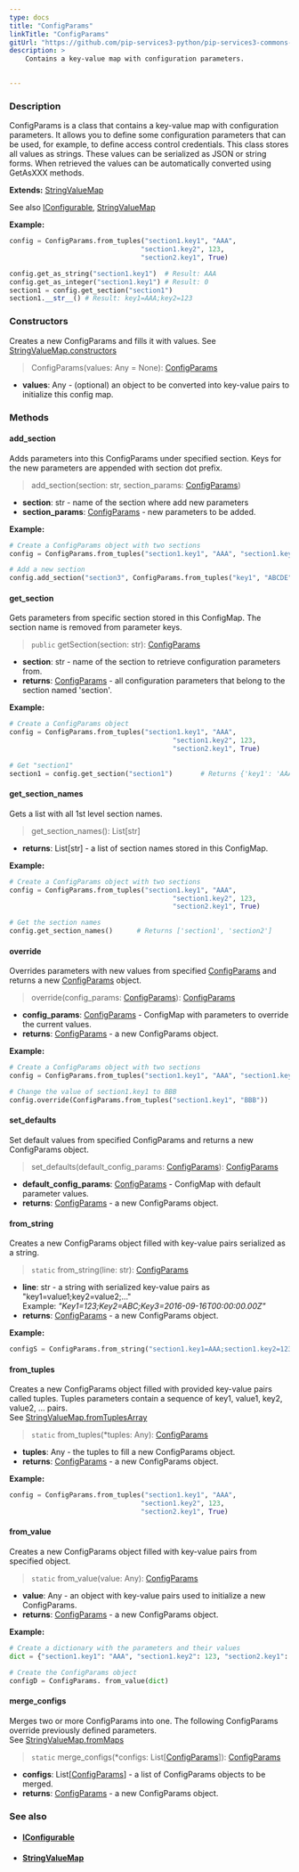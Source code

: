 ```yaml
---
type: docs
title: "ConfigParams"
linkTitle: "ConfigParams"
gitUrl: "https://github.com/pip-services3-python/pip-services3-commons-python"
description: > 
    Contains a key-value map with configuration parameters. 

  
---
```

### Description
ConfigParams is a class that contains a key-value map with configuration parameters. It allows you to define some configuration parameters that can be used, for example, to define access control credentials. 
This class stores all values as strings. These values can be serialized as JSON or string forms. When retrieved the values can be automatically converted using GetAsXXX methods.

**Extends:** [StringValueMap](../../data/string_value_map)

See also [IConfigurable](../iconfigurable), [StringValueMap](../../data/string_value_map)

**Example:**

```python
config = ConfigParams.from_tuples("section1.key1", "AAA",
                                 "section1.key2", 123,
                                 "section2.key1", True)

config.get_as_string("section1.key1")  # Result: AAA
config.get_as_integer("section1.key1") # Result: 0
section1 = config.get_section("section1")
section1.__str__() # Result: key1=AAA;key2=123

```

### Constructors
Creates a new ConfigParams and fills it with values.
See [StringValueMap.constructors](../../data/string_value_map/#constructors)

> ConfigParams(values: Any = None): [ConfigParams]()

- **values**: Any - (optional) an object to be converted into key-value pairs to initialize this config map.

### Methods

#### add_section
Adds parameters into this ConfigParams under specified section.
Keys for the new parameters are appended with section dot prefix.

> add_section(section: str, section_params: [ConfigParams]())

- **section**: str - name of the section where add new parameters
- **section_params**: [ConfigParams]() - new parameters to be added.

**Example:**
```python
# Create a ConfigParams object with two sections
config = ConfigParams.from_tuples("section1.key1", "AAA", "section1.key2", 123, "section2.key1", True)

# Add a new section 
config.add_section("section3", ConfigParams.from_tuples("key1", "ABCDE"))
```

#### get_section
Gets parameters from specific section stored in this ConfigMap.
The section name is removed from parameter keys.

> `public` getSection(section: str): [ConfigParams]()

- **section**: str - name of the section to retrieve configuration parameters from.
- **returns**: [ConfigParams]() - all configuration parameters that belong to the section named 'section'. 

**Example:**
```python
# Create a ConfigParams object
config = ConfigParams.from_tuples("section1.key1", "AAA",
                                         "section1.key2", 123,
                                         "section2.key1", True)
                                         
# Get "section1"                                        
section1 = config.get_section("section1")       # Returns {'key1': 'AAA', 'key2': '123'}                                         
 ```                                        

#### get_section_names
Gets a list with all 1st level section names.

> get_section_names(): List[str]

- **returns**: List[str] - a list of section names stored in this ConfigMap.

**Example:**
```python
# Create a ConfigParams object with two sections
config = ConfigParams.from_tuples("section1.key1", "AAA",
                                         "section1.key2", 123,
                                         "section2.key1", True)

# Get the section names
config.get_section_names()      # Returns ['section1', 'section2']
```
#### override
Overrides parameters with new values from specified [ConfigParams]()
and returns a new [ConfigParams]() object.

> override(config_params: [ConfigParams]()): [ConfigParams]()

- **config_params**: [ConfigParams]() - ConfigMap with parameters to override the current values.
- **returns**: [ConfigParams]() - a new ConfigParams object.

**Example:**
```python
# Create a ConfigParams object with two sections
config = ConfigParams.from_tuples("section1.key1", "AAA", "section1.key2", 123, "section2.key1", True)

# Change the value of section1.key1 to BBB
config.override(ConfigParams.from_tuples("section1.key1", "BBB")) 
```


#### set_defaults
Set default values from specified ConfigParams and returns a new ConfigParams object.

> set_defaults(default_config_params: [ConfigParams]()): [ConfigParams]()

- **default_config_params**: [ConfigParams]() - ConfigMap with default parameter values.
- **returns**: [ConfigParams]() - a new ConfigParams object.

#### from_string
Creates a new ConfigParams object filled with key-value pairs serialized as a string.

> `static` from_string(line: str): [ConfigParams]()

- **line**: str - a string with serialized key-value pairs as "key1=value1;key2=value2;..."  
Example: *"Key1=123;Key2=ABC;Key3=2016-09-16T00:00:00.00Z"*
- **returns**: [ConfigParams]() - a new ConfigParams object.

**Example:**
```python
configS = ConfigParams.from_string("section1.key1=AAA;section1.key2=123;section2.key1=True")
```
#### from_tuples
Creates a new ConfigParams object filled with provided key-value pairs called tuples.
Tuples parameters contain a sequence of key1, value1, key2, value2, ... pairs.  
See [StringValueMap.fromTuplesArray](../../data/string_value_map/#fromtuplesarray)

> `static` from_tuples(*tuples: Any): [ConfigParams]()

- **tuples**: Any - the tuples to fill a new ConfigParams object.
- **returns**: [ConfigParams]() - a new ConfigParams object.

**Example:**
```python
config = ConfigParams.from_tuples("section1.key1", "AAA",
                                 "section1.key2", 123,
                                 "section2.key1", True)
```

#### from_value
Creates a new ConfigParams object filled with key-value pairs from specified object.

> `static` from_value(value: Any): [ConfigParams]()

- **value**: Any - an object with key-value pairs used to initialize a new ConfigParams.
- **returns**: [ConfigParams]() - a new ConfigParams object.

**Example:**
```python
# Create a dictionary with the parameters and their values
dict = {"section1.key1": "AAA", "section1.key2": 123, "section2.key1": True}

# Create the ConfigParams object
configD = ConfigParams. from_value(dict)
```

#### merge_configs
Merges two or more ConfigParams into one. The following ConfigParams override
previously defined parameters.  
See [StringValueMap.fromMaps](../../data/string_value_map/#frommaps)

> `static` merge_configs(*configs: List[[ConfigParams]()]): [ConfigParams]()

- **configs**:  List[[ConfigParams]()] - a list of ConfigParams objects to be merged.
- **returns**: [ConfigParams]() - a new ConfigParams object.

### See also
- #### [IConfigurable](../iconfigurable)
- #### [StringValueMap](../../data/string_value_map)
